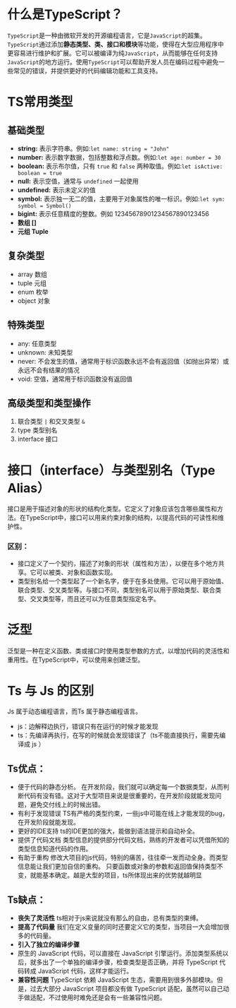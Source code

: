 # 什么是TypeScript？
`TypeScript`是一种由微软开发的开源编程语言，它是`JavaScript`的超集。`TypeScript`通过添加**静态类型、类、接口和模块**等功能，使得在大型应用程序中更容易进行维护和扩展。它可以被编译为纯`JavaScript`，从而能够在任何支持`JavaScript`的地方运行。使用`TypeScript`可以帮助开发人员在编码过程中避免一些常见的错误，并提供更好的代码编辑功能和工具支持。

# TS常用类型

## 基础类型
- **string:** 表示字符串。例如:`let name: string = "John"`
- **number:** 表示数字数据，包括整数和浮点数。例如:`let age: number = 30`
- **boolean:** 表示布尔值，只有 `true` 和 `false` 两种取值。例如:`let isActive: boolean = true`
- **null:** 表示空值，通常与 `undefined` 一起使用
- **undefined:** 表示未定义的值
- **symbol:** 表示独一无二的值，主要用于对象属性的唯一标识。例如:`let sym: symbol = Symbol()`
- **bigint:** 表示任意精度的整数。例如 12345678901234567890123456
- **数组 []**
- **元组 Tuple**

## 复杂类型

- array 数组
- tuple 元组
- enum 枚举
- object 对象

## 特殊类型

- any: 任意类型
- unknown: 未知类型
- never: 不会发生的值，通常用于标识函数永远不会有返回值（如抛出异常）或 永远不会有结果的情况
- void: 空值，通常用于标识函数没有返回值

## 高级类型和类型操作

1. 联合类型 `|` 和交叉类型 `&`
2. type 类型别名
3. interface 接口

# 接口（interface）与类型别名（Type Alias）

接口是用于描述对象的形状的结构化类型。它定义了对象应该包含哪些属性和方法。在TypeScript中，接口可以用来约束对象的结构，以提高代码的可读性和维护性。

### 区别：
+ 接口定义了一个契约，描述了对象的形状（属性和方法），以便在多个地方共享。它可以被类、对象和函数实现。
+ 类型别名给一个类型起了一个新名字，便于在多处使用。它可以用于原始值、联合类型、交叉类型等。与接口不同，类型别名可以用于原始类型、联合类型、交叉类型等，而且还可以为任意类型指定名字。


# 泛型
泛型是一种在定义函数、类或接口时使用类型参数的方式，以增加代码的灵活性和重用性。在TypeScript中，可以使用来创建泛型。

# Ts 与 Js 的区别

Js 属于动态编程语言，而Ts 属于静态编程语言。
+ js：边解释边执行，错误只有在运行的时候才能发现
+ ts：先编译再执行，在写的时候就会发现错误了（ts不能直接执行，需要先编译成 js ）

## Ts优点：
+ 便于代码的静态分析。 在开发阶段，我们就可以确定每一个数据类型，从而判断代码有没有错。这对于大型项目来说是很重要的，在开发阶段就能发现问题，避免交付线上的时候出错。
+ 有利于发现错误 TS有严格的类型约束，一些js中可能在线上才能发现的bug，在开发阶段就能发现。
+ 更好的IDE支持 ts的IDE更加的强大，能做到语法提示和自动补全。
+ 提供了代码文档 类型信息的提供部分代码文档，熟练的开发者可以凭借所知的类型信息知道代码的作用。
+ 有助于重构 修改大项目的js代码，特别的痛苦，往往牵一发而动全身。而类型信息能让我们更加自信的重构。 只要函数或对象的参数和返回值保持类型不变，就能基本确定。越是大型的项目，ts所体现出来的优势就越明显

## Ts缺点：
+ **丧失了灵活性** ts相对于js来说就没有那么的自由，总有类型的束缚。
+ **提高了代码量** 我们在定义变量的同时还要定义它的类型，当项目一大会增加很多的代码量。
+ **引入了独立的编译步骤**
+ 原生的 JavaScript 代码，可以直接在 JavaScript 引擎运行。添加类型系统以后，就多出了一个单独的编译步骤，检查类型是否正确，并将 TypeScript 代码转成 JavaScript 代码，这样才能运行。
+ **兼容性问题** TypeScript 依赖 JavaScript 生态，需要用到很多外部模块。但是，过去大部分 JavaScript 项目都没有做 TypeScript 适配，虽然可以自己动手做适配，不过使用时难免还是会有一些兼容性问题。

